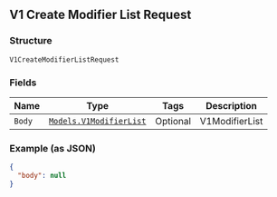 ## V1 Create Modifier List Request

### Structure

`V1CreateModifierListRequest`

### Fields

| Name | Type | Tags | Description |
|  --- | --- | --- | --- |
| `Body` | [`Models.V1ModifierList`](/doc/models/v1-modifier-list.md) | Optional | V1ModifierList |

### Example (as JSON)

```json
{
  "body": null
}
```

